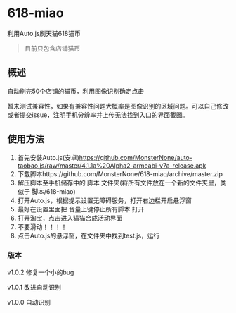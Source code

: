 # 618-miao
利用Auto.js刷天猫618猫币
> 目前只包含店铺猫币

## 概述
自动刷完50个店铺的猫币，利用图像识别确定点击

暂未测试兼容性，如果有兼容性问题大概率是图像识别的区域问题。可以自己修改或者提交issue，注明手机分辨率并上传无法找到入口的界面截图。

## 使用方法
1. 首先安装Auto.js(安卓)https://github.com/MonsterNone/auto-taobao.js/raw/master/4.1.1a%20Alpha2-armeabi-v7a-release.apk
2. 下载脚本https://github.com/MonsterNone/618-miao/archive/master.zip
3. 解压脚本至手机储存中的 脚本 文件夹(将所有文件放在一个新的文件夹里，类似于 脚本/618-miao)
4. 打开Auto.js，根据提示设置无障碍服务，打开右边栏开启悬浮窗
5. 最好在设置里面把 音量上键停止所有脚本 打开
6. 打开淘宝，点击进入猫猫合成活动界面
7. 不要滑动！！！！
8. 点击Auto.js的悬浮窗，在文件夹中找到test.js，运行

### 版本
v1.0.2 修复一个小的bug

v1.0.1 改进自动识别

v1.0.0 自动识别
